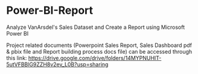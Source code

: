 # Power-BI-Report
Analyze VanArsdel's Sales Dataset and Create a Report using Microsoft Power BI

Project related documents (Powerpoint Sales Report, Sales Dashboard pdf & pbix file and Report building process docs file) can be accessed through this link: https://drive.google.com/drive/folders/14MYPNUHIT-5utVFBBlG9ZZH8v2ev_L0B?usp=sharing
